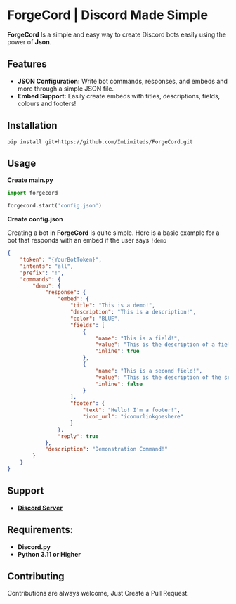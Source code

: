 
# **ForgeCord** | Discord Made Simple

**ForgeCord** Is a simple and easy way to create Discord bots easily using the power of **Json**.

## Features

- **JSON Configuration:** Write bot commands, responses, and embeds and more through a simple JSON file.
- **Embed Support:** Easily create embeds with titles, descriptions, fields, colours and footers!

## Installation 

`pip install git+https://github.com/ImLimiteds/ForgeCord.git`


## Usage

**Create main.py**

```python
import forgecord

forgecord.start('config.json')
```

**Create config.json**

Creating a bot in **ForgeCord** is quite simple. Here is a basic example for a bot that responds with an embed if the user says `!demo`

```json
{
    "token": "{YourBotToken}",
    "intents": "all",
    "prefix": "!",
    "commands": {
        "demo": {
            "response": {
                "embed": {
                    "title": "This is a demo!",
                    "description": "This is a description!",
                    "color": "BLUE",
                    "fields": [
                        {
                            "name": "This is a field!",
                            "value": "This is the description of a field!",
                            "inline": true
                        },
                        {
                            "name": "This is a second field!",
                            "value": "This is the description of the second field!",
                            "inline": false
                        }
                    ],
                    "footer": {
                        "text": "Hello! I'm a footer!",
                        "icon_url": "iconurlinkgoeshere"
                    }    
                },
                "reply": true
            },
            "description": "Demonstration Command!"
        }
    }
}
```


## Support

- **[Discord Server](https://discord.gg/jAfKSgZyUf)**

## Requirements:

- **Discord.py**
- **Python 3.11 or Higher**
## Contributing

Contributions are always welcome, Just Create a Pull Request.

